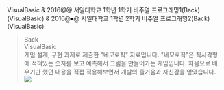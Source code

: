 VisualBasic
& 2016@@ 서일대학교 1학년 1학기 비주얼 프로그래밍1(Back)(VisualBasic)
& 2016@⦁@ 서일대학교 1학년 2학기 비주얼 프로그래밍2(Back)(VisualBasic)
> <div class="small-tag tp-tag">Back</div><div class="small-tag pl-tag">VisualBasic</div>
> 게임 설계, 구현 과제로 제출한 "네모로직" 자료입니다.
> "네모로직"은 직사각형에 적혀있는 숫자를 보고 예측해서 그림을 만들어가는 게임입니다.
> 처음으로 배우기만 했던 내용을 직접 적용해보면서 개발의 즐거움과 자신감을 얻었습니다.
> <div class="modal-img-block"><div class="modal-img one-block"><img src="resources/img/hashtag/vb_1.png"/></div></div>